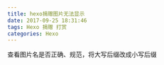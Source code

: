 ```yaml
---
title: hexo捐赠图片无法显示
date: 2017-09-25 18:31:46
tags: Hexo 捐赠 打赏
categories: Hexo
---
```


查看图片名是否正确、规范，将大写后缀改成小写后缀
